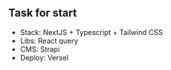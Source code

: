 ## Task for start

 - Stack: NextJS + Typescript + Tailwind CSS
 - Libs: React query
 - CMS: Strapi
 - Deploy: Versel